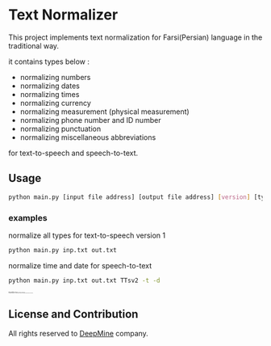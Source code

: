 # Text Normalizer

This project implements text normalization for Farsi(Persian) language in the traditional way.  

  
it contains types below :
* normalizing numbers 
* normalizing dates
* normalizing times
* normalizing currency
* normalizing measurement (physical measurement)
* normalizing phone number and ID number
* normalizing punctuation
* normalizing miscellaneous abbreviations

for text-to-speech and speech-to-text.

## Usage  

```bash
python main.py [input file address] [output file address] [version] [type1, type2, ....]
```
### examples
normalize all types for text-to-speech version 1
```bash
python main.py inp.txt out.txt 
```
normalize time and date for speech-to-text
```bash       
python main.py inp.txt out.txt TTsv2 -t -d
```

<span style="font-size:1;">version :  TTSv1(default) , TTSv2, STT </span>   
<span style="font-size:1;">type : by declaring a type the normalizer Limited to the declared type !</span>   
<span style="font-size:1;">The difference between TTS version 1 and TTS version 2 is in the way the punctuations are normalized</span>

## License and Contribution
All rights reserved to [DeepMine](http://deepmine.ir/) company.
